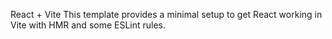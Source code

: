 React + Vite This template provides a minimal setup to get React working in Vite with HMR and some ESLint rules.
